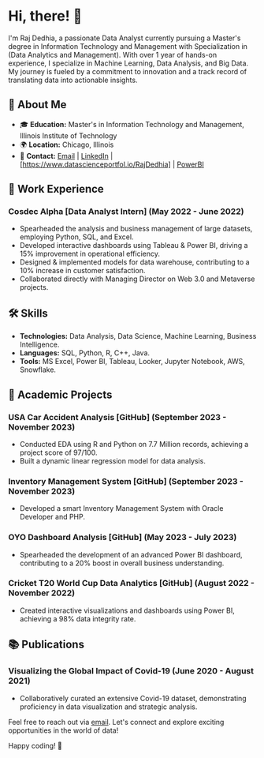 # Hi, there! 👋

I'm Raj Dedhia, a passionate Data Analyst currently pursuing a Master's degree in Information Technology and Management with Specialization in (Data Analytics and Management). With over 1 year of hands-on experience, I specialize in Machine Learning, Data Analysis, and Big Data. My journey is fueled by a commitment to innovation and a track record of translating data into actionable insights.

## 🚀 About Me

- 🎓 **Education:** Master's in Information Technology and Management, Illinois Institute of Technology
- 🌍 **Location:** Chicago, Illinois
- 📧 **Contact:** [Email](mailto:rajdedhia2002@gmail.com) | [LinkedIn](https://www.linkedin.com/in/raj-dedhia-0914b0215/) | [https://www.datascienceportfol.io/RajDedhia]  | [PowerBI]( https://www.novypro.com/profile_about/rajdedhia )

## 💼 Work Experience

### Cosdec Alpha [Data Analyst Intern] (May 2022 - June 2022)

- Spearheaded the analysis and business management of large datasets, employing Python, SQL, and Excel.
- Developed interactive dashboards using Tableau & Power BI, driving a 15% improvement in operational efficiency.
- Designed & implemented models for data warehouse, contributing to a 10% increase in customer satisfaction.
- Collaborated directly with Managing Director on Web 3.0 and Metaverse projects.

## 🛠️ Skills

- **Technologies:** Data Analysis, Data Science, Machine Learning, Business Intelligence.
- **Languages:** SQL, Python, R, C++, Java.
- **Tools:** MS Excel, Power BI, Tableau, Looker, Jupyter Notebook, AWS, Snowflake.

## 🚀 Academic Projects

### USA Car Accident Analysis [GitHub] (September 2023 - November 2023)

- Conducted EDA using R and Python on 7.7 Million records, achieving a project score of 97/100.
- Built a dynamic linear regression model for data analysis.

### Inventory Management System [GitHub] (September 2023 - November 2023)

- Developed a smart Inventory Management System with Oracle Developer and PHP.

### OYO Dashboard Analysis [GitHub] (May 2023 - July 2023)

- Spearheaded the development of an advanced Power BI dashboard, contributing to a 20% boost in overall business understanding.

### Cricket T20 World Cup Data Analytics [GitHub] (August 2022 - November 2022)

- Created interactive visualizations and dashboards using Power BI, achieving a 98% data integrity rate.

## 📚 Publications

### Visualizing the Global Impact of Covid-19 (June 2020 - August 2021)

- Collaboratively curated an extensive Covid-19 dataset, demonstrating proficiency in data visualization and strategic analysis.

Feel free to reach out via [email](mailto:rajdedhia2002@gmail.com). Let's connect and explore exciting opportunities in the world of data!

Happy coding! 🚀
